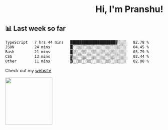 <div align="right" >
   
   <H1>Hi, I'm Pranshu!</H1>

</div>

## 📊 Last week so far
<!--START_SECTION:waka-->

```txt
TypeScript   7 hrs 44 mins   ████████████████████▓░░░░   82.78 %
JSON         24 mins         █░░░░░░░░░░░░░░░░░░░░░░░░   04.45 %
Bash         21 mins         █░░░░░░░░░░░░░░░░░░░░░░░░   03.79 %
CSS          13 mins         ▓░░░░░░░░░░░░░░░░░░░░░░░░   02.44 %
Other        11 mins         ▓░░░░░░░░░░░░░░░░░░░░░░░░   02.08 %
```

<!--END_SECTION:waka-->

Check out my [website](https://pranshu05.vercel.app)

<img align="left" width="150" src="https://user-images.githubusercontent.com/70943732/209951571-93b7afe5-f523-4683-b725-5d94b287e94e.png">

